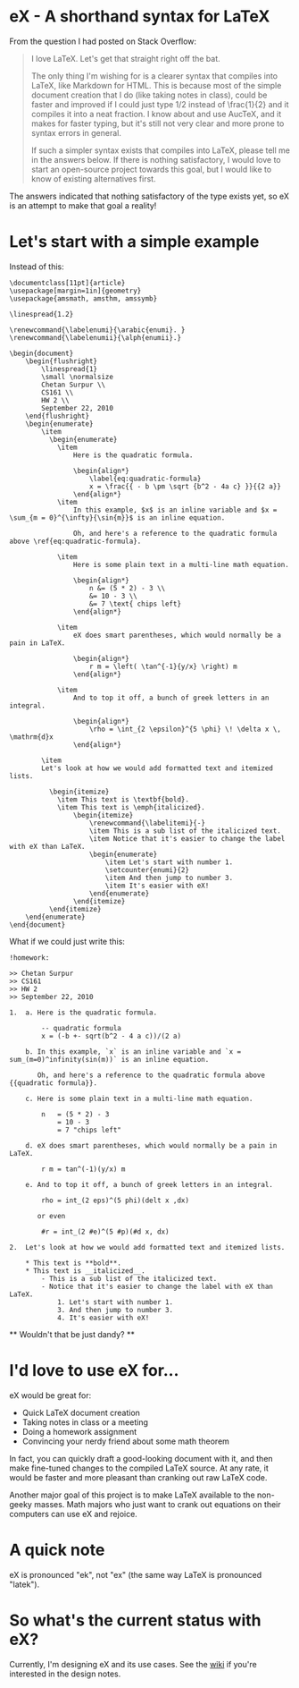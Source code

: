 eX - A shorthand syntax for LaTeX
=================================

From the question I had posted on Stack Overflow:

> I love LaTeX. Let's get that straight right off the bat.
> 
> The only thing I'm wishing for is a clearer syntax that compiles into LaTeX, like Markdown for HTML. This is because most of the simple document creation that I do (like taking notes in class), could be faster and improved if I could just type 1/2 instead of \frac{1}{2} and it compiles it into a neat fraction. I know about and use AucTeX, and it makes for faster typing, but it's still not very clear and more prone to syntax errors in general.
> 
> If such a simpler syntax exists that compiles into LaTeX, please tell me in the answers below. If there is nothing satisfactory, I would love to start an open-source project towards this goal, but I would like to know of existing alternatives first.

The answers indicated that nothing satisfactory of the type exists yet, so eX is an attempt to make that goal a reality!

Let's start with a simple example
=================================

Instead of this:

	\documentclass[11pt]{article}
	\usepackage[margin=1in]{geometry}
	\usepackage{amsmath, amsthm, amssymb}

	\linespread{1.2}

	\renewcommand{\labelenumi}{\arabic{enumi}. }
	\renewcommand{\labelenumii}{\alph{enumii}.}

	\begin{document}
		\begin{flushright}
			\linespread{1}
			\small \normalsize
			Chetan Surpur \\
			CS161 \\
			HW 2 \\
			September 22, 2010
		\end{flushright}
		\begin{enumerate}
			\item
			  \begin{enumerate}
				\item
					Here is the quadratic formula.

					\begin{align*}
						\label{eq:quadratic-formula}
						x = \frac{{ - b \pm \sqrt {b^2 - 4a c} }}{{2 a}}
					\end{align*}
				\item
					In this example, $x$ is an inline variable and $x = \sum_{m = 0}^{\infty}{\sin{m}}$ is an inline equation.

					Oh, and here's a reference to the quadratic formula above \ref{eq:quadratic-formula}.

				\item
					Here is some plain text in a multi-line math equation.

					\begin{align*}
						n &= (5 * 2) - 3 \\
						&= 10 - 3 \\
						&= 7 \text{ chips left}
					\end{align*}

				\item
					eX does smart parentheses, which would normally be a pain in LaTeX.

					\begin{align*}
						r m = \left( \tan^{-1}{y/x} \right) m
					\end{align*}

				\item
					And to top it off, a bunch of greek letters in an integral.

					\begin{align*}
						\rho = \int_{2 \epsilon}^{5 \phi} \! \delta x \, \mathrm{d}x
					\end{align*}
					
			\item
			Let's look at how we would add formatted text and itemized lists.
			
			  \begin{itemize}
			    \item This text is \textbf{bold}.
			    \item This text is \emph{italicized}.
					\begin{itemize}
						\renewcommand{\labelitemi}{-}
						\item This is a sub list of the italicized text.
						\item Notice that it's easier to change the label with eX than LaTeX.
						\begin{enumerate}
							\item Let's start with number 1.
							\setcounter{enumi}{2}
							\item And then jump to number 3.
							\item It's easier with eX!
						\end{enumerate}
					\end{itemize}
			  \end{itemize}
		\end{enumerate}
	\end{document}

What if we could just write this:

	!homework:

	>> Chetan Surpur
	>> CS161
	>> HW 2
	>> September 22, 2010

	1. 	a. Here is the quadratic formula.
			
			-- quadratic formula
			x = (-b +- sqrt(b^2 - 4 a c))/(2 a)

		b. In this example, `x` is an inline variable and `x = sum_(m=0)^infinity(sin(m))` is an inline equation.

		   Oh, and here's a reference to the quadratic formula above {{quadratic formula}}.

		c. Here is some plain text in a multi-line math equation.
			
			n 	= (5 * 2) - 3
				= 10 - 3
				= 7 "chips left"

		d. eX does smart parentheses, which would normally be a pain in LaTeX.

			r m = tan^(-1)(y/x) m

		e. And to top it off, a bunch of greek letters in an integral.

			rho = int_(2 eps)^(5 phi)(delt x ,dx)

	       or even

		   	#r = int_(2 #e)^(5 #p)(#d x, dx)

	2. 	Let's look at how we would add formatted text and itemized lists.
	
		* This text is **bold**.
		* This text is __italicized__.
			- This is a sub list of the italicized text.
			- Notice that it's easier to change the label with eX than LaTeX.
				1. Let's start with number 1.
				3. And then jump to number 3.
				4. It's easier with eX!

** Wouldn't that be just dandy? **

I'd love to use eX for...
=========================

eX would be great for:

* Quick LaTeX document creation
* Taking notes in class or a meeting
* Doing a homework assignment
* Convincing your nerdy friend about some math theorem

In fact, you can quickly draft a good-looking document with it, and then make fine-tuned changes to the compiled LaTeX source. At any rate, it would be faster and more pleasant than cranking out raw LaTeX code.

Another major goal of this project is to make LaTeX available to the non-geeky masses. Math majors who just want to crank out equations on their computers can use eX and rejoice.

A quick note
============

eX is pronounced "ek", not "ex" (the same way LaTeX is pronounced "latek").

So what's the current status with eX?
=====================================

Currently, I'm designing eX and its use cases. See the [wiki](http://github.com/chetan51/eX/wiki/Design-Notes) if you're interested in the design notes.
